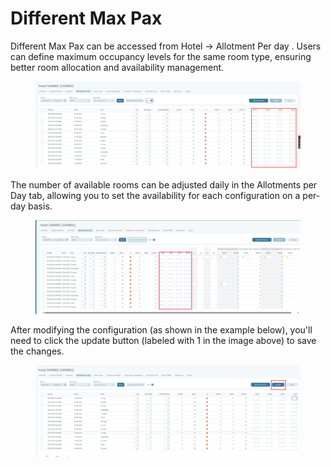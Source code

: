 # Different Max Pax

Different Max Pax can be accessed from Hotel -> Allotment Per day . Users can define maximum occupancy levels for the same room type, ensuring better room allocation and availability management.

<figure><img src="../../../.gitbook/assets/image (1) (1) (2) (1).png" alt=""><figcaption></figcaption></figure>

The number of available rooms can be adjusted daily in the Allotments per Day tab, allowing you to set the availability for each configuration on a per-day basis.

<figure><img src="../../../.gitbook/assets/image (2) (1) (2).png" alt=""><figcaption></figcaption></figure>

After modifying the configuration (as shown in the example below), you'll need to click the update button (labeled with 1 in the image above) to save the changes.

<figure><img src="../../../.gitbook/assets/image (2) (1) (2) (1).png" alt=""><figcaption></figcaption></figure>
